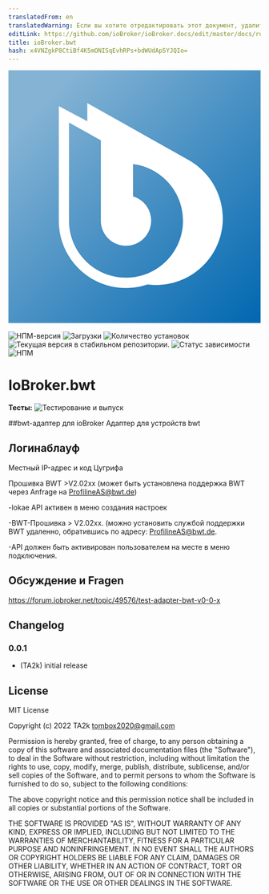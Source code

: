 ```yaml
---
translatedFrom: en
translatedWarning: Если вы хотите отредактировать этот документ, удалите поле «translatedFrom», в противном случае этот документ будет снова автоматически переведен
editLink: https://github.com/ioBroker/ioBroker.docs/edit/master/docs/ru/adapterref/iobroker.bwt/README.md
title: ioBroker.bwt
hash: x4VNZgkP8CtiBf4K5mONISqEvhRPs+bdWUdAp5YJQIo=
---
```

![Логотип](../../../en/adapterref/iobroker.bwt/admin/bwt.png)

![НПМ-версия](https://img.shields.io/npm/v/iobroker.bwt.svg)
![Загрузки](https://img.shields.io/npm/dm/iobroker.bwt.svg)
![Количество установок](https://iobroker.live/badges/bwt-installed.svg)
![Текущая версия в стабильном репозитории.](https://iobroker.live/badges/bwt-stable.svg)
![Статус зависимости](https://img.shields.io/david/TA2k/iobroker.bwt.svg)
![НПМ](https://nodei.co/npm/iobroker.bwt.png?downloads=true)

# IoBroker.bwt
**Тесты:** ![Тестирование и выпуск](https://github.com/TA2k/ioBroker.bwt/workflows/Test%20and%20Release/badge.svg)

##bwt-адаптер для ioBroker
Адаптер для устройств bwt

## Логинаблауф
Местный IP-адрес и код Цугрифа

Прошивка BWT >V2.02xx (может быть установлена поддержка BWT через Anfrage на ProfilineAS@bwt.de)

-lokae API активен в меню создания настроек

-BWT-Прошивка > V2.02xx. (можно установить службой поддержки BWT удаленно, обратившись по адресу: ProfilineAS@bwt.de.

-API должен быть активирован пользователем на месте в меню подключения.

## Обсуждение и Fragen
<https://forum.iobroker.net/topic/49576/test-adapter-bwt-v0-0-x>

## Changelog

### 0.0.1

- (TA2k) initial release

## License

MIT License

Copyright (c) 2022 TA2k <tombox2020@gmail.com>

Permission is hereby granted, free of charge, to any person obtaining a copy
of this software and associated documentation files (the "Software"), to deal
in the Software without restriction, including without limitation the rights
to use, copy, modify, merge, publish, distribute, sublicense, and/or sell
copies of the Software, and to permit persons to whom the Software is
furnished to do so, subject to the following conditions:

The above copyright notice and this permission notice shall be included in all
copies or substantial portions of the Software.

THE SOFTWARE IS PROVIDED "AS IS", WITHOUT WARRANTY OF ANY KIND, EXPRESS OR
IMPLIED, INCLUDING BUT NOT LIMITED TO THE WARRANTIES OF MERCHANTABILITY,
FITNESS FOR A PARTICULAR PURPOSE AND NONINFRINGEMENT. IN NO EVENT SHALL THE
AUTHORS OR COPYRIGHT HOLDERS BE LIABLE FOR ANY CLAIM, DAMAGES OR OTHER
LIABILITY, WHETHER IN AN ACTION OF CONTRACT, TORT OR OTHERWISE, ARISING FROM,
OUT OF OR IN CONNECTION WITH THE SOFTWARE OR THE USE OR OTHER DEALINGS IN THE
SOFTWARE.
